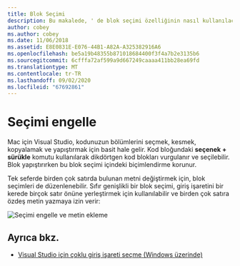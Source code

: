 ```yaml
---
title: Blok Seçimi
description: Bu makalede, ' de blok seçimi özelliğinin nasıl kullanılacağı açıklanmaktadır Mac için Visual Studio
author: cobey
ms.author: cobey
ms.date: 11/06/2018
ms.assetid: E8E0831E-E076-44B1-A82A-A325382916A6
ms.openlocfilehash: be5a19b48355b871018684400f3f4a7b2e3135b6
ms.sourcegitcommit: 6cfffa72af599a9d667249caaaa411bb28ea69fd
ms.translationtype: MT
ms.contentlocale: tr-TR
ms.lasthandoff: 09/02/2020
ms.locfileid: "67692861"
---
```

# <a name="block-selection"></a>Seçimi engelle

Mac için Visual Studio, kodunuzun bölümlerini seçmek, kesmek, kopyalamak ve yapıştırmak için basit hale gelir. Kod bloğundaki **seçenek + sürükle** komutu kullanılarak dikdörtgen kod blokları vurgulanır ve seçilebilir. Blok yapıştırırken bu blok seçimi içindeki biçimlendirme korunur.

Tek seferde birden çok satırda bulunan metni değiştirmek için, blok seçimleri de düzenlenebilir. Sıfır genişlikli bir blok seçimi, giriş işaretini bir kerede birçok satır önüne yerleştirmek için kullanılabilir ve birden çok satıra özdeş metin yazmaya izin verir:

![Seçimi engelle ve metin ekleme](media/source-editor-image16.png)

## <a name="see-also"></a>Ayrıca bkz.

- [Visual Studio için çoklu giriş işareti seçme (Windows üzerinde)](/visualstudio/ide/finding-and-replacing-text#multi-caret-selection)
